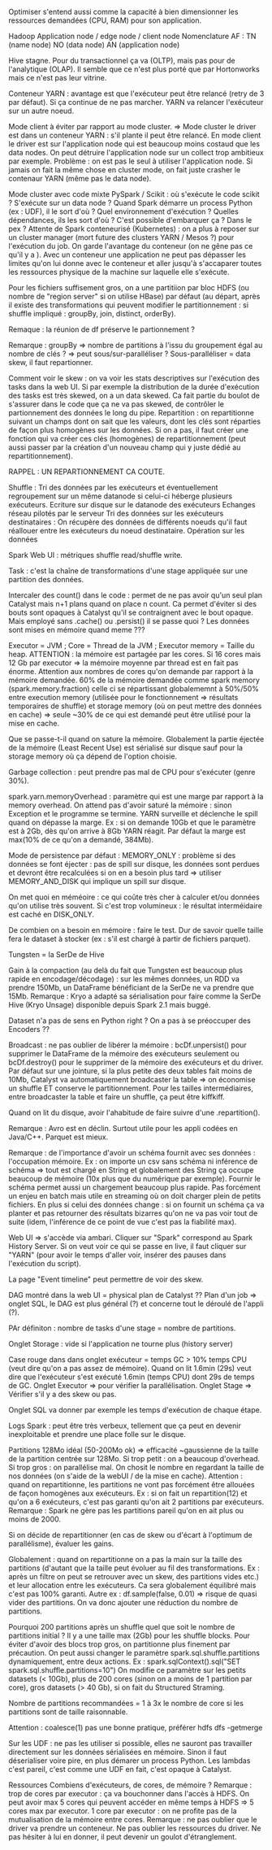 Optimiser s'entend aussi comme la capacité à bien dimensionner les ressources demandées (CPU, RAM) pour son application.

Hadoop
Application node / edge node / client node
Nomenclature AF : TN (name node) NO (data node) AN (application node)

Hive stagne. Pour du transactionnel ça va (OLTP), mais pas pour de l'analytique (OLAP). Il semble que ce n'est plus porté que par Hortonworks mais ce n'est pas leur vitrine.

Conteneur YARN : avantage est que l'exécuteur peut être relancé (retry de 3 par défaut). Si ça continue de ne pas marcher. YARN va relancer l'exécuteur sur un autre noeud.

Mode client à éviter par rapport au mode cluster. => Mode cluster le driver est dans un conteneur YARN : s'il plante il peut être relancé. En mode client le driver est sur l'application node qui est beaucoup moins costaud que les data nodes. On peut détruire l'application node sur un collect trop ambitieux par exemple. Problème : on est pas le seul à utiliser l'application node. Si jamais on fait la même chose en cluster mode, on fait juste crasher le contenaur YARN (même pas le data node).

Mode cluster avec code mixte PySpark / Scikit : où s'exécute le code scikit ? S'exécute sur un data node ? Quand Spark démarre un process Python (ex : UDF), il le sort d'où ? Quel environnement d'exécution ? Quelles dépendances, ils les sort d'où ? C'est possible d'embarquer ça ? Dans le pex ? Attente de Spark conteneurisé (Kubernetes) : on a plus à reposer sur un cluster manager (mort future des clusters YARN / Mesos ?) pour l'exécution du job. On garde l'avantage du conteneur (on ne gêne pas ce qu'il y a ). Avec un conteneur une application ne peut pas dépasser les limites qu'on lui donne avec le conteneur et aller jusqu'à s'accaparer toutes les ressources physique de la machine sur laquelle elle s'exécute.

Pour les fichiers suffisement gros, on a une partitiion par bloc HDFS (ou nombre de "region server" si on utilise HBase) par défaut (au départ, après il existe des transformations qui peuvent modifier le partitionnement : si shuffle impliqué : groupBy, join, distinct, orderBy).

Remaque : la réunion de df préserve le partionnement ?

Remarque : groupBy => nombre de partitions à l'issu du groupement égal au nombre de clés ? => peut sous/sur-paralléliser ? Sous-paralléliser = data skew, il faut repartionner.

Comment voir le skew : on va voir les stats descriptives sur l'exécution des tasks dans la web UI. Si par exemple la distribution de la durée d'exécution des tasks est très skewed, on a un data skewed. Ca fait partie du boulot de s'assurer dans le code que ça ne va pas skewed, de contrôler le partionnement des données le long du pipe. Repartition : on repartitionne suivant un champs dont on sait que les valeurs, dont les clés sont réparties de façon plus homogènes sur les données. Si on a pas, il faut créer une fonction qui va créer ces clés (homogènes) de repartitionnement (peut aussi passer par la création d'un nouveau champ qui y juste dédié au repartitionnement).

RAPPEL : UN REPARTIONNEMENT CA COUTE.

Shuffle :
Tri des données par les exécuteurs et éventuellement regroupement sur un même datanode si celui-ci héberge plusieurs exécuteurs.
Ecriture sur disque sur le datanode des exécuteurs
Echanges réseau pilotés par le serveur
Tri des données sur les exécuteurs destinataires : On récupère des données de différents noeuds qu'il faut réallouer entre les exécuteurs du noeud destinataire.
Opération sur les données

Spark Web UI : métriques shuffle read/shuffle write.

Task : c'est la chaîne de transformations d'une stage appliquée sur une partition des données.

Intercaler des count() dans le code : permet de ne pas avoir qu'un seul plan Catalyst mais n+1 plans quand on place n count. Ca permet d'éviter si des bouts sont opaques à Catalyst qu'il se contraignent avec le bout opaque. Mais employé sans .cache() ou .persist() il se passe quoi ? Les données sont mises en mémoire quand meme ???

Executor = JVM ; Core = Thread de la JVM ; Executor memory = Taille du heap. ATTENTION : la mémoire est partagée par les cores. Si 16 cores mais 12 Gb par executor => la mémoire moyenne par thread est en fait pas énorme. Attention aux nombres de cores qu'on demande par rapport à la mémoire demandée. 60% de la mémoire demandée comme spark memory (spark.memory.fraction) celle ci se répartissant globalememnt à 50%/50% entre execution memory (utilisée pour le fonctionnement => résultats temporaires de shuffle) et storage memory (où on peut mettre des données en cache) => seule ~30% de ce qui est demandé peut être utilisé pour la mise en cache.

Que se passe-t-il quand on sature la mémoire. Globalement la partie éjectée de la mémoire (Least Recent Use) est sérialisé sur disque sauf pour la storage memory où ça dépend de l'option choisie.

Garbage collection : peut prendre pas mal de CPU pour s'exécuter (genre 30%).

spark.yarn.memoryOverhead : paramètre qui est une marge par rapport à la memory overhead. On attend pas d'avoir saturé la mémoire : sinon Exception et le programme se termine. YARN surveille et déclenche le spill quand on dépasse la marge. Ex : si on demande 10Gb et que le paramètre est à 2Gb, dès qu'on arrive à 8Gb YARN réagit. Par défaut la marge est max(10% de ce qu'on a demandé, 384Mb).

Mode de persistence par défaut : MEMORY_ONLY : problème si des données se font éjecter : pas de spill sur disque, les données sont perdues et devront être recalculées si on en a besoin plus tard => utiliser MEMORY_AND_DISK qui implique un spill sur disque.

On met quoi en méméoire : ce qui coûte très cher à calculer et/ou données qu'on utilise très souvent. Si c'est trop volumineux : le résultat interméidaire est caché en DISK_ONLY.

De combien on a besoin en mémoire : faire le test. Dur de savoir quelle taille fera le dataset à stocker (ex : s'il est chargé à partir de fichiers parquet).

Tungsten = la SerDe de Hive

Gain à la compaction (au delà du fait que Tungsten est beaucoup plus rapide en encodage/décodage) : sur les mêmes données, un RDD va prendre 150Mb, un DataFrame bénéficiant de la SerDe ne va prendre que 15Mb. Remarque : Kryo a adapté sa sérialisation pour faire comme la SerDe Hive (Kryo Unsage) disponible depuis Spark 2.1 mais buggé.

Dataset n'a pas de sens en Python right ? On a pas à se préoccuper des Encoders ??

Broadcast : ne pas oublier de libérer la mémoire : bcDf.unpersist() pour supprimer le DataFrame de la mémoire des exécuteurs seulement ou bcDf.destroy() pour le supprimer de la mémoire des exécuteurs et du driver. Par défaut sur une jointure, si la plus petite des deux tables fait moins de 10Mb, Catalyst va automatiquement broadcaster la table => on économise un shuffle ET conserve le partitionnement. Pour les tailles intermédiaires, entre broadcaster la table et faire un shuffle, ça peut être kiffkiff.

Quand on lit du disque, avoir l'ahabitude de faire suivre d'une .repartition().

Remarque : Avro est en déclin. Surtout utile pour les appli codées en Java/C++. Parquet est mieux.

Remarque : de l'importance d'avoir un schéma fournit avec ses données : l'occupation mémoire. Ex : on importe un csv sans schéma ni inférence de schéma => tout est chargé en String et globalement des String ça occupe beaucoup de mémoire (10x plus que du numérique par exemple). Fournir le schéma permet aussi un chargement beaucoup plus rapide. Pas forcément un enjeu en batch mais utile en streaming où on doit charger plein de petits fichiers. En plus si celui des données change : si on fournit un schéma ça va planter et pas retourner des résultats bizarres qu'on ne va pas voir tout de suite (idem, l'inférence de ce point de vue c'est pas la fiabilité max).

Web UI => s'accède via ambari. Cliquer sur "Spark" correspond au Spark History Server. Si on veut voir ce qui se passe en live, il faut cliquer sur "YARN" (pour avoir le temps d'aller voir, insérer des pauses dans l'exécution du script).

La page "Event timeline" peut permettre de voir des skew.

DAG montré dans la web UI = physical plan de Catalyst ?? Plan d'un job => onglet SQL, le DAG est plus général (?) et concerne tout le déroulé de l'appli (?).

PAr définiton : nombre de tasks d'une stage = nombre de partitions.

Onglet Storage : vide si l'application ne tourne plus (history server)

Case rouge dans dans onglet exécuteur = temps GC > 10% temps CPU (veut dire qu'on a pas assez de mémoire). Quand on lit 1.6min (29s) veut dire que l'exécuteur s'est exécuté 1.6min (temps CPU) dont 29s de temps de GC. Onglet Executor => pour vérifier la parallélisation. Onglet Stage => Vérifier s'il y a des skew ou pas.

Onglet SQL va donner par exemple les temps d'exécution de chaque étape.

Logs Spark : peut être très verbeux, tellement que ça peut en devenir inexploitable et prendre une place folle sur le disque.

Partitions
128Mo idéal (50-200Mo ok) => efficacité ~gaussienne de la taille de la partition centrée sur 128Mo. Si trop petit : on a beaucoup d'overhead. Si trop gros : on parallélise mal.
On chosit le nombre en regardant la taille de nos données (on s'aide de la webUI / de la mise en cache).
Attention : quand on repartitionne, les partitions ne vont pas forcément être allouées de façon homogènes aux exécuteurs. Ex : si on fait un repartition(12) et qu'on a 6 exécuteurs, c'est pas garanti qu'on ait 2 partitions par exécuteurs.
Remarque : Spark ne gère pas les partitions pareil qu'on en ait plus ou moins de 2000.

Si on décide de repartitionner (en cas de skew ou d'écart à l'optimum de parallélisme), évaluer les gains.

Globalement : quand on repartitionne on a pas la main sur la taille des partitions (d'autant que la taille peut évoluer au fil des transformations. Ex : après un filtre on peut se retrouver avec un skew, des partitions vides etc.) et leur allocation entre les exécuteurs. Ca sera globalement équilibré mais c'est pas 100% garanti. Autre ex : df.sample(false, 0.01) => risque de quasi vider des partitions. On va donc ajouter une réduction du nombre de partitions.

Pourquoi 200 partitions après un shuffle quel que soit le nombre de partitions initial ? Il y a une taille max (2Gb) pour les shuffle blocks. Pour éviter d'avoir des blocs trop gros, on partitionne plus finement par précaution. On peut aussi changer le paramètre spark.sql.shuffle.partitions dynamiquement, entre deux actions.
Ex : spark.sqlContext().sql("SET spark.sql.shuffle.partitions=10")
On modifie ce paramètre sur les petits datasets (< 10Gb), plus de 200 cores (sinon on a moins de 1 partition par core), gros datasets (> 40 Gb), si on fait du Structured Straming.

Nombre de partitions recommandées = 1 à 3x le nombre de core si les partitions sont de taille raisonnable.

Attention : coalesce(1) pas une bonne pratique, préférer hdfs dfs -getmerge

Sur les UDF : ne pas les utiliser si possible, elles ne sauront pas travailler directement sur les données sérialisées en mémoire. Sinon il faut déserialiser voire pire, en plus démarer un process Python. Les lambdas c'est pareil, c'est comme une UDF en fait, c'est opaque à Catalyst.

Ressources
Combiens d'exécuteurs, de cores, de mémoire ?
Remarque : trop de cores par executor : ça va bouchonner dans l'accès à HDFS. On peut avoir max 5 cores qui peuvent accéder en même temps à HDFS => 5 cores max par executor.
1 core par executor : on ne profite pas de la mutualisation de la mémoire entre cores.
Remarque : ne pas oublier que le driver va prendre un conteneur.
Ne pas oublier les ressources du driver. Ne pas hésiter à lui en donner, il peut devenir un goulot d'étranglement. 
